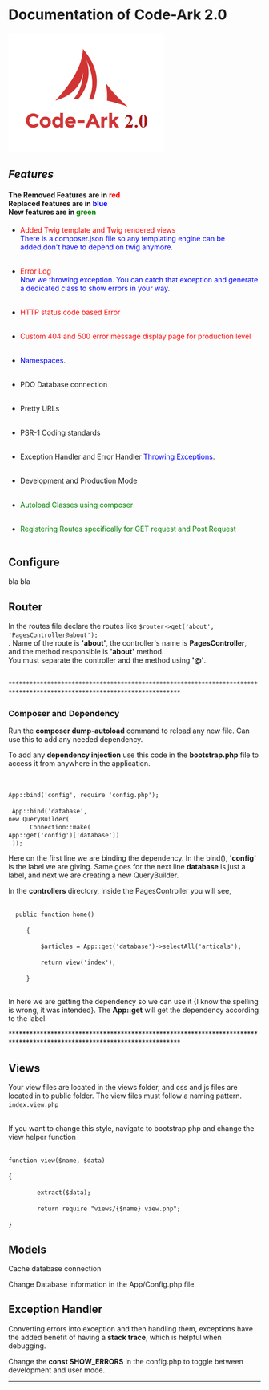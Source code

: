 # Documentation of Code-Ark 2.0
![Code-Ark by codearchitect.in](code-ark.png)

## _**Features**_
#### The Removed Features are in <span style="color:red">red</span><br/> Replaced features are in <span style="color:blue">blue</span><br/> New features are in <span style="color:green">green</span>

* <span style="color:red"> Added Twig template and Twig rendered views </span><br/>
  <span style="color:blue"> There is a composer.json file so any templating engine can be added,don't have to depend on twig anymore. </span>
<br/><br/>

* <span style="color:red">Error Log</span><br/>
  <span style="color:blue"> Now we throwing exception. You can catch that exception and generate a dedicated class to show errors in your way. </span>
  <br/><br/>
  
* <span style="color:red">HTTP status code based Error</span>
<br/><br/>
  
* <span style="color:red">Custom 404 and 500 error message display page for production level</span> 
<br/><br/>

* <span style="color:blue">Namespaces</span>.
<br/><br/>

* PDO Database connection
<br/><br/>

* Pretty URLs
<br/><br/>

* PSR-1 Coding standards 
<br/><br/>

* Exception Handler and Error Handler <span style="color:blue">Throwing Exceptions</span>.
<br/><br/>
  
* Development and Production Mode
<br/><br/>

* <span style="color:green">Autoload Classes using composer</span>
<br/><br/>

* <span style="color:green">Registering Routes specifically for GET request and Post Request </span>
<br/><br/>



## **Configure** 
bla bla

## **Router**
In the routes file declare the routes like <code>$router->get('about', 'PagesController@about');</code><br/>.
Name of the route is __'about'__, the controller's name is __PagesController__, and the method responsible is __'about'__ method.<br/>
You must separate the controller and the method using __'@'__. <br/><br/>
  
************************************************************************************************************************<br>
### __Composer and Dependency__
Run the __composer dump-autoload__ command to reload any new file. Can use this to add any needed dependency.<br/>

 To add any __dependency injection__ use this code in the __bootstrap.php__ file to access it from anywhere in the application.
    <pre><code>     
        App::bind('config', require 'config.php');<br><br>
        App::bind('database', new QueryBuilder(<br>
        &nbsp;&nbsp;&nbsp;&nbsp;        Connection::make( App::get('config')['database'])<br>
        ));
    </code></pre>
 Here on the first line we are binding the dependency. In the bind(), __'config'__ is the label we are giving. Same goes 
 for the next line __database__ is just a label, and next we are creating a new QueryBuilder.<br/>
 
 In the __controllers__ directory, inside the PagesController you will see,
 <pre><code>
  public function home()<br>
     {<br>
         $articles = App::get('database')->selectAll('articals');<br> 
         return view('index');<br>
     }
 </code></pre>
 
 In here we are getting the dependency so we can use it {I know the spelling is wrong, it was intended}. The __App::get__ 
 will get the dependency according to the label.
 
 
 
************************************************************************************************************************<br>
## **Views**

Your view files are located in the views folder, and css and js files are located in to public folder.
The view files must follow a naming pattern. <code>index.view.php</code><br><br>

If you want to change this style, navigate to bootstrap.php and change the view helper function
<pre><code>
function view($name, $data)<br>
{<br>
    &nbsp;&nbsp;&nbsp;&nbsp;extract($data);<br>
    &nbsp;&nbsp;&nbsp;&nbsp;return require "views/{$name}.view.php";<br>
}
</code></pre>



    

## **Models**

 Cache database connection
 
 Change Database information in the App/Config.php file. 

## **Exception Handler**

Converting errors into exception and then handling them, exceptions have the added benefit of having a __stack trace__, 
which is helpful when debugging.
 
 Change the __const SHOW_ERRORS__ in the config.php to toggle between development and user mode.
 
------------------------------------------------------------------------------------------------------------------------
 
 
